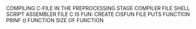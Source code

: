 COMPILING C-FILE IN THE PREPROCESSING STAGE
COMPILER FILE SHELL SCRIPT
ASSEMBLER FILE
C IS FUN: CREATE CISFUN FILE
PUTS FUNCTION
PRINF () FUNCTION
SIZE OF FUNCTION
